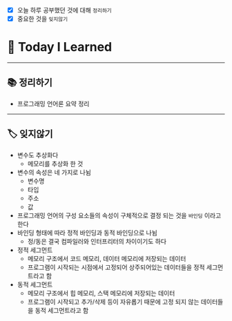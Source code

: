 - [x]  오늘 하루 공부했던 것에 대해 `정리하기`
- [x]  중요한 것을 `잊지않기`

# 🚩 Today I Learned

---

## 📚 정리하기

- 프로그래밍 언어론 요약 정리

---

## 🏷 잊지않기

- 변수도 추상화다
    - 메모리를 추상화 한 것
- 변수의 속성은 네 가지로 나뉨
    - 변수명
    - 타입
    - 주소
    - 값
- 프로그래밍 언어의 구성 요소들의 속성이 구체적으로 결정 되는 것을 `바인딩` 이라고 한다
- 바인딩 형태에 따라 정적 바인딩과 동적 바인딩으로 나뉨
    - 정/동은 결국 컴파일러와 인터프리터의 차이이기도 하다
- 정적 세그먼트
    - 메모리 구조에서 코드 메모리, 데이터 메모리에 저장되는 데이터
    - 프로그램이 시작되는 시점에서 고정되어 상주되어있는 데이터들을 정적 세그먼트라고 함
- 동적 세그먼트
    - 메모리 구조에서 힙 메모리, 스택 메모리에 저장되는 데이터
    - 프로그램이 시작되고 추가/삭제 등이 자유롭기 때문에 고정 되지 않는 데이터들을 동적 세그먼트라고 함